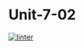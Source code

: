 # Unit-7-02
 [![linter](https://github.com/Angelina-Rajesh/Unit-7-02/workflows/linter/badge.svg)](https://github.com/marketplace/actions/super-linter)
